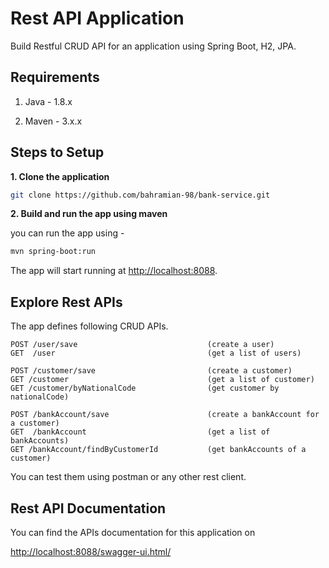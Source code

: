 # Rest API Application

Build Restful CRUD API for an application using Spring Boot, H2, JPA.

## Requirements

1. Java - 1.8.x

2. Maven - 3.x.x


## Steps to Setup

**1. Clone the application**

```bash
git clone https://github.com/bahramian-98/bank-service.git
```

**2. Build and run the app using maven**

you can run the app using -

```bash
mvn spring-boot:run
```

The app will start running at <http://localhost:8088>.

## Explore Rest APIs

The app defines following CRUD APIs.

    POST /user/save                             (create a user)
	GET  /user                                  (get a list of users)
	
	POST /customer/save                         (create a customer)
    GET /customer                               (get a list of customer)
    GET /customer/byNationalCode                (get customer by nationalCode)
	
    POST /bankAccount/save                      (create a bankAccount for a customer)
    GET  /bankAccount                           (get a list of bankAccounts)
    GET /bankAccount/findByCustomerId           (get bankAccounts of a customer)
    
	
    
  
You can test them using postman or any other rest client.

## Rest API Documentation

You can find the APIs documentation for this application on 

<http://localhost:8088/swagger-ui.html/>


